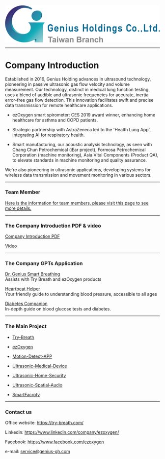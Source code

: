 ![picture](https://github.com/ezoxygenTeam/Try-Breath/blob/main/demo%20photo/GH_LOGO(E).png)

---

# Company Introduction
Established in 2016, Genius Holding advances in ultrasound technology, pioneering in passive ultrasonic gas flow velocity and volume measurement. Our technology, distinct in medical lung function testing, uses a blend of audible and ultrasonic frequencies for accurate, inertia error-free gas flow detection. This innovation facilitates swift and precise data transmission for remote healthcare applications.

- ezOxygen smart spirometer: CES 2019 award winner, enhancing home healthcare for asthma and COPD patients.

- Strategic partnership with AstraZeneca led to the 'Health Lung App', integrating AI for respiratory health. 

- Smart manufacturing, our acoustic analysis technology, as seen with Chang Chun Petrochemical (iEar project), Formosa Petrochemical Corporation (machine monitoring), Asia Vital Components (Product QA), to elevate standards in machine monitoring and quality assurance. 

We're also pioneering in ultrasonic applications, developing systems for wireless data transmission and movement monitoring in various sectors.

---

### Team Member

[Here is the information for team members, please visit this page to see more details.](https://github.com/ezoxygenTeam/Company-Information/tree/main/TEAM)

---

### The Company Introduction PDF & video

[Company Introduction PDF](https://github.com/ezoxygenTeam/Company-Information/blob/main/Proposal-for-Collaboration-between-Genius-Holding-and-OpenAI-Converge-2_20240125.pdf)  

[Video](https://youtu.be/btifI8kOh0o)

---

### The Company GPTs Application

[Dr. Genius Smart Breathing](https://chat.openai.com/g/g-AJjVV45xf-dr-genius-smart-breathing)  
Assists with Try Breath and ezOxygen products  

[Heartbeat Helper](https://chat.openai.com/g/g-NTHn7hdDJ-heartbeat-helper)  
Your friendly guide to understanding blood pressure, accessible to all ages  

[Diabetes Companion](https://chat.openai.com/g/g-skY90wNpQ-diabetes-companion)  
In-depth guide on blood glucose tests and diabetes.  

---

### The Main Project
- [Try-Breath](https://github.com/ezoxygenTeam/Try-Breath)

- [ezOxygen](https://github.com/ezoxygenTeam/ezOxygen)

- [Motion-Detect-APP](https://github.com/ezoxygenTeam/Motion-Detect-APP)

- [Ultrasonic-Medical-Device](https://github.com/ezoxygenTeam/Ultrasonic-Medical-Device)

- [Ultrasonic-Home-Security](https://github.com/ezoxygenTeam/Ultrasonic-Home-Security)

- [Ultrasonic-Spatial-Audio](https://github.com/ezoxygenTeam/Ultrasonic-Spatial-Audio)
  
- [SmartFacroty](https://github.com/ezoxygenTeam/Smart-Factory)

---

### Contact us

Office website: https://try-breath.com/  

Linkedin: https://www.linkedin.com/company/ezoxygen/  

Facebook: https://www.facebook.com/ezoxygen  

e-mail: <service@genius-gh.com>

